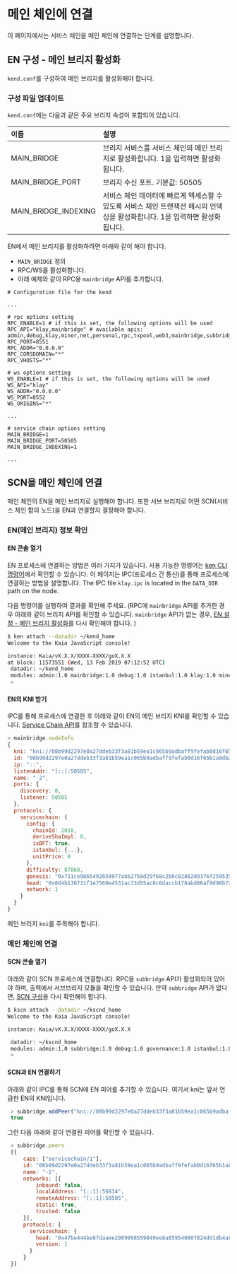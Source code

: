 # 메인 체인에 연결

이 페이지에서는 서비스 체인을 메인 체인에 연결하는 단계를 설명합니다.

## EN 구성 - 메인 브리지 활성화 <a id="en-configuration-enable-main-bridge"></a>

`kend.conf`를 구성하여 메인 브리지를 활성화해야 합니다.

### 구성 파일 업데이트 <a id="update-the-configuration-file"></a>

`kend.conf`에는 다음과 같은 주요 브리지 속성이 포함되어 있습니다.

| 이름                                                             | 설명                                                                                                      |
| :------------------------------------------------------------- | :------------------------------------------------------------------------------------------------------ |
| MAIN_BRIDGE                               | 브리지 서비스를 서비스 체인의 메인 브리지로 활성화합니다. 1을 입력하면 활성화됩니다.                        |
| MAIN_BRIDGE_PORT     | 브리지 수신 포트. 기본값: 50505                                                   |
| MAIN_BRIDGE_INDEXING | 서비스 체인 데이터에 빠르게 액세스할 수 있도록 서비스 체인 트랜잭션 해시의 인덱싱을 활성화합니다. 1을 입력하면 활성화됩니다. |

EN에서 메인 브리지를 활성화하려면 아래와 같이 해야 합니다.

- `MAIN_BRIDGE` 정의
- RPC/WS를 활성화합니다.
- 아래 예제와 같이 RPC용 `mainbridge` API를 추가합니다.

```text
# Configuration file for the kend

...

# rpc options setting
RPC_ENABLE=1 # if this is set, the following options will be used
RPC_API="klay,mainbridge" # available apis: admin,debug,klay,miner,net,personal,rpc,txpool,web3,mainbridge,subbridge
RPC_PORT=8551
RPC_ADDR="0.0.0.0"
RPC_CORSDOMAIN="*"
RPC_VHOSTS="*"

# ws options setting
WS_ENABLE=1 # if this is set, the following options will be used
WS_API="klay" 
WS_ADDR="0.0.0.0"
WS_PORT=8552
WS_ORIGINS="*"

...

# service chain options setting
MAIN_BRIDGE=1
MAIN_BRIDGE_PORT=50505
MAIN_BRIDGE_INDEXING=1

...
```

## SCN을 메인 체인에 연결 <a id="connect-scn-to-the-main-chain"></a>

메인 체인의 EN을 메인 브리지로 실행해야 합니다. 또한 서브 브리지로 어떤 SCN(서비스 체인 합의 노드)을 EN과 연결할지 결정해야 합니다.

### EN(메인 브리지) 정보 확인 <a id="check-en-(main-bridge)-information"></a>

#### EN 콘솔 열기 <a id="open-en-console"></a>

EN 프로세스에 연결하는 방법은 여러 가지가 있습니다. 사용 가능한 명령어는 [ken CLI 명령어](../../../nodes/endpoint-node/ken-cli-commands.md)에서 확인할 수 있습니다. 이 페이지는 IPC(프로세스 간 통신)를 통해 프로세스에 연결하는 방법을 설명합니다. The IPC file `klay.ipc` is located in the `DATA_DIR` path on the node.

다음 명령어를 실행하여 결과를 확인해 주세요. (RPC에 `mainbridge` API를 추가한 경우 아래와 같이 브리지 API를 확인할 수 있습니다. `mainbridge` API가 없는 경우, [EN 설정 - 메인 브리지 활성화](#en-configuration-enable-main-bridge)를 다시 확인해야 합니다. )

```bash
$ ken attach --datadir ~/kend_home
Welcome to the Kaia JavaScript console!

instance: Kaia/vX.X.X/XXXX-XXXX/goX.X.X
at block: 11573551 (Wed, 13 Feb 2019 07:12:52 UTC)
 datadir: ~/kend_home
 modules: admin:1.0 mainbridge:1.0 debug:1.0 istanbul:1.0 klay:1.0 miner:1.0 net:1.0 personal:1.0 rpc:1.0 txpool:1.0
 >
```

#### EN의 KNI 받기 <a id="get-the-ens-kni"></a>

IPC를 통해 프로세스에 연결한 후 아래와 같이 EN의 메인 브리지 KNI를 확인할 수 있습니다. [Service Chain API](../../../references/json-rpc/subbridge/add-peer)를 참조할 수 있습니다.

```javascript
> mainbridge.nodeInfo
{
  kni: "kni://08b99d2297e0a27ddeb33f3a81b59ea1c065b9adbaff9fefab0d16f65b1a8db22939a104c24447e9aca521c158922ca912476b544baf48995a382d88886e0a37@[::]:50505?discport=0",
  id: "08b99d2297e0a27ddeb33f3a81b59ea1c065b9adbaff9fefab0d16f65b1a8db22939a104c24447e9aca521c158922ca912476b544baf48995a382d88886e0a37",
  ip: "::",
  listenAddr: "[::]:50505",
  name: "-2",
  ports: {
    discovery: 0,
    listener: 50505
  },
  protocols: {
    servicechain: {
      config: {
        chainId: 2018,
        deriveShaImpl: 0,
        isBFT: true,
        istanbul: {...},
        unitPrice: 0
      },
      difficulty: 87860,
      genesis: "0x711ce9865492659977abb2758d29f68c2b0c82862d9376f25953579f64f95b58",
      head: "0x0d4b130731f1e7560e4531ac73d55ac8c6daccb178abd86af0d96b7aafded7c5",
      network: 1
    }
  }
}
```

메인 브리지 `kni`를 주목해야 합니다.

### 메인 체인에 연결 <a id="connect-to-the-main-chain"></a>

#### SCN 콘솔 열기 <a id="open-scn-console"></a>

아래와 같이 SCN 프로세스에 연결합니다. RPC용 `subbridge` API가 활성화되어 있어야 하며, 출력에서 서브브리지 모듈을 확인할 수 있습니다. 만약 `subbridge` API가 없다면, [SCN 구성](../install-service-chain.md#configuration-of-the-scn)을 다시 확인해야 합니다.

```bash
$ kscn attach --datadir ~/kscnd_home
Welcome to the Kaia JavaScript console!

instance: Kaia/vX.X.X/XXXX-XXXX/goX.X.X

 datadir: ~/kscnd_home
 modules: admin:1.0 subbridge:1.0 debug:1.0 governance:1.0 istanbul:1.0 klay:1.0 miner:1.0 net:1.0 personal:1.0 rpc:1.0 servicechain:1.0 txpool:1.0
 >
```

#### SCN과 EN 연결하기 <a id="connect-scn-with-en"></a>

아래와 같이 IPC를 통해 SCN에 EN 피어를 추가할 수 있습니다. 여기서 kni는 앞서 언급한 EN의 KNI입니다.

```javascript
 > subbridge.addPeer("kni://08b99d2297e0a27ddeb33f3a81b59ea1c065b9adbaff9fefab0d16f65b1a8db22939a104c24447e9aca521c158922ca912476b544baf48995a382d88886e0a37@[::]:50505?discport=0")
 true
```

그런 다음 아래와 같이 연결된 피어를 확인할 수 있습니다.

```javascript
 > subbridge.peers
 [{
     caps: ["servicechain/1"],
     id: "08b99d2297e0a27ddeb33f3a81b59ea1c065b9adbaff9fefab0d16f65b1a8db22939a104c24447e9aca521c158922ca912476b544baf48995a382d88886e0a37",
     name: "-1",
     networks: [{
         inbound: false,
         localAddress: "[::1]:56834",
         remoteAddress: "[::1]:50505",
         static: true,
         trusted: false
     }],
     protocols: {
       servicechain: {
         head: "0x47be444be87daaee2989998559049ee8a859540807824dd1db4a80ea6cb42293",
         version: 1
       }
     }
 }]
```
